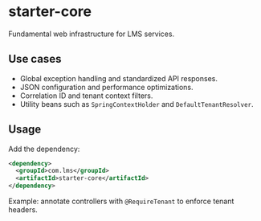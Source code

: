 # starter-core

Fundamental web infrastructure for LMS services.

## Use cases
- Global exception handling and standardized API responses.
- JSON configuration and performance optimizations.
- Correlation ID and tenant context filters.
- Utility beans such as `SpringContextHolder` and `DefaultTenantResolver`.

## Usage
Add the dependency:

```xml
<dependency>
  <groupId>com.lms</groupId>
  <artifactId>starter-core</artifactId>
</dependency>
```

Example: annotate controllers with `@RequireTenant` to enforce tenant headers.
